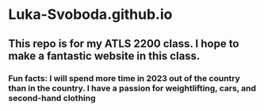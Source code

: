 # Luka-Svoboda.github.io


## This repo is for my ATLS 2200 class. I hope to make a fantastic website in this class.

### Fun facts: I will spend more time in 2023 out of the country than in the country. I have a passion for weightlifting, cars, and second-hand clothing
